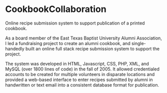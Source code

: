 # CookbookCollaboration
Online recipe submission system to support publication of a printed cookbook.

As a board member of the East Texas Baptist University Alumni Association, I led 
a fundraising project to create an alumni cookbook, and single-handedly built an
online full stack recipe submission system to support the project.

The system was developed in HTML, Javascript, CSS, PHP, XML, and MySQL (over 
1800 lines of code) in the fall of 2005. It allowed credentialed accounts to be 
created for multiple volunteers in disparate locations and provided a web-based 
interface to enter recipes submitted by alumni in handwritten or text email into
a consistent database format for publication.
